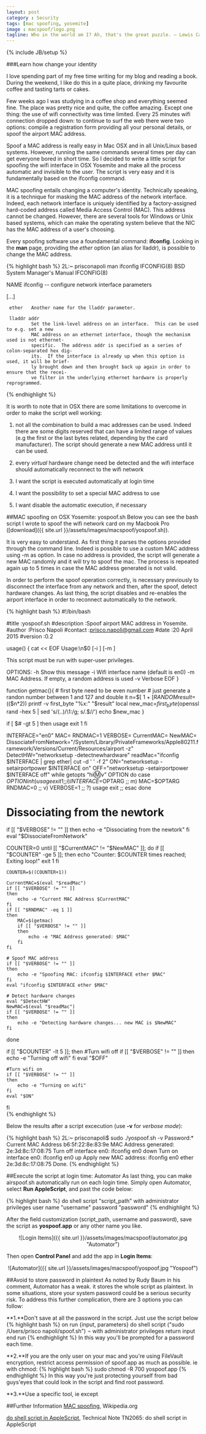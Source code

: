 ```yaml
---
layout: post
category : Security
tags: [mac spoofing, yosemite]
image : macspoof/logo.png
tagline: Who in the world am I? Ah, that's the great puzzle. ― Lewis Carroll, Alice in Wonderland
---
```

{% include JB/setup %}

###Learn how change your identity

<!--more-->

I love spending part of my free time writing for my blog and reading a book. During the weekend, I like do this in a quite place, drinking my favourite coffee and tasting tarts or cakes.

Few weeks ago I was studying in a coffee shop and everything seemed fine. The place was pretty nice and quite, the coffee amazing. Except one thing: the use of wifi connectivity was time limited. Every 25 minutes wifi connection dropped down: to continue to surf the web there were two options: compile a registration form providing all your personal details, or spoof the airport MAC address.

Spoof a MAC address is really easy in Mac OSX and in all Unix/Linux based systems. However, running the same commands several times per day can get everyone bored in short time. So I decided to write a little script for spoofing the wifi interface in OSX Yosemite and make all the process automatic and invisible to the user. The script is very easy and it is fundamentally based on the ifconfig command. 

MAC spoofing entails changing a computer's identity. Technically speaking, it is a technique for masking the MAC address of the network interface. Indeed, each network interface is uniquely identified by a factory-assigned hard-coded address called Media Access Control (MAC). This address cannot be changed. However, there are several tools for Windows or Unix based systems, which can make the operating system believe that the NIC has the MAC address of a user's choosing.


Every spoofing software use a foundamental command: **ifconfig**.
Looking in the **man** page, providing the *ether* option (an alias for lladdr), is possible to change the MAC address.


{% highlight bash %}
2L:~ prisconapoli man ifconfig
IFCONFIG(8)               BSD System Manager's Manual              IFCONFIG(8)

NAME
     ifconfig -- configure network interface parameters

[...]

     ether   Another name for the lladdr parameter.

     lladdr addr
             Set the link-level address on an interface.  This can be used to e.g. set a new
             MAC address on an ethernet interface, though the mechanism used is not ethernet-
             specific.  The address addr is specified as a series of colon-separated hex dig-
             its.  If the interface is already up when this option is used, it will be brief-
             ly brought down and then brought back up again in order to ensure that the recei-
             ve filter in the underlying ethernet hardware is properly reprogrammed.


{% endhighlight %}


It is worth to note that in OSX there are some limitations to overcome in order to make the script well working:

1. not all the combination to build a mac addresses can be used. Indeed there are some digits reserved that can have a limited range of values (e.g the first or the last bytes related, depending by the card manufacturer). The script should generate a new MAC address until it can be used.

2. every *virtual* hardware change need be detected and the wifi interface should automatically reconnect to the wifi network

3. I want the script is executed automatically at login time

4. I want the possibility to set a special MAC address to use

5. I want disable the automatic execution, if necessary


##MAC spoofing on OSX Yosemite: yospoof.sh
Below you can see the bash script I wrote to spoof the wifi network card on my Macbook Pro 
([download]({{ site.url }}/assets/images/macspoof/yospoof.sh)).

It is very easy to understand. As first thing it parses the options provided through the command line. Indeed is possible to use a custom MAC address using -m as option. In case no address is provided, the script will generate a new MAC randomly and it will try to spoof the mac. The process is repeated again up to 5 times in case the MAC address generated is not valid.

In order to perform the spoof operation correctly, is necessary previously to disconnect the interface from any network and then, after the spoof, detect hardware changes.
As last thing, the script disables and re-enables the airport interface in order to reconnect automatically to the network.

{% highlight bash %}
#!/bin/bash

#title                    :yospoof.sh
#description     :Spoof airport MAC address in Yosemite.
#author               :Prisco Napoli
#contact             :prisco.napoli@gmail.com
#date                   :20 April 2015
#version             :0.2

usage() {
cat << EOF
Usage:\n$0 [-i <wifi-interface>] [-m <mac-address>]

This script must be run with super-user privileges.

OPTIONS:
   -h      Show this message
   -i      Wifi interface name (default is en0)
   -m      MAC Address. If empty, a random address is used
   -v      Verbose
EOF
} 


function getmac(){
    # first byte need to be even number
    # just generate a randon number between 1 and 127 and double it
    n=$[ 1 + $[ RANDOM % 127 ]]
    result=$(($n*2))
    printf -v first_byte "%x:" "$result"
    local new_mac=$first_byte$(openssl rand -hex 5 | sed 's/\(..\)/\1:/g; s/.$//')
    echo $new_mac
}

if [ $# -gt 5 ]
then
    usage
    exit 1
fi

INTERFACE="en0"
MAC=
RNDMAC=1
VERBOSE=
CurrentMAC=
NewMAC=
DissociateFromNetwork="/System/Library/PrivateFrameworks/Apple80211.framework/Versions/Current/Resources/airport -z"
DetectHW="networksetup -detectnewhardware"
readMac="ifconfig $INTERFACE | grep ether| cut -d ' ' -f 2"
ON="networksetup -setairportpower $INTERFACE on"
OFF="networksetup -setairportpower $INTERFACE off"
while getopts “hi:m:v” OPTION
do
    case $OPTION in
         h)
             usage
             exit 1
             ;;
         i)
             INTERFACE=$OPTARG
             ;;
         m)
             MAC=$OPTARG
             RNDMAC=0
             ;;
         v)
             VERBOSE=1
             ;;
         ?)
             usage
             exit
             ;;
    esac
done

# Dissociating from the newtork
if [[ "$VERBOSE" != "" ]]
then
    echo -e "Dissociating from the newtork"
fi
eval "$DissociateFromNetwork"

COUNTER=0
until [[ "$CurrentMAC" != "$NewMAC" ]]; do
    if [[ "$COUNTER" -ge 5 ]]; then
       echo "Counter: $COUNTER times reached; Exiting loop!"
       exit 1
    fi

    COUNTER=$((COUNTER+1))

    CurrentMAC=$(eval "$readMac")
    if [[ "$VERBOSE" != "" ]]
    then
        echo -e "Current MAC Address $CurrentMAC"
    fi
    if [[ "$RNDMAC" -eq 1 ]]
    then
        MAC=$(getmac)
        if [[ "$VERBOSE" != "" ]]
        then
            echo -e "MAC Address generated: $MAC"
        fi
    fi

    # Spoof MAC address
    if [[ "$VERBOSE" != "" ]]
    then
        echo -e "Spoofing MAC: ifconfig $INTERFACE ether $MAC"
    fi
    eval "ifconfig $INTERFACE ether $MAC"

    # Detect hardware changes
    eval "$DetectHW"
    NewMAC=$(eval "$readMac")
    if [[ "$VERBOSE" != "" ]]
    then
        echo -e "Detecting hardware changes... new MAC is $NewMAC"
    fi
done

if [[ "$COUNTER" -lt 5 ]]; then
    #Turn wifi off
    if [[ "$VERBOSE" != "" ]]
    then
        echo -e "Turning off wifi"
    fi
    eval "$OFF"

    #Turn wifi on
    if [[ "$VERBOSE" != "" ]]
    then
        echo -e "Turning on wifi"
    fi
    eval "$ON"    
fi  
{% endhighlight %}



Below the results after a script excecution (use **-v** for *verbose mode*):

{% highlight bash %}
2L:~ prisconapoli$ sudo ./yospoof.sh -v
Password:*
Current MAC Address b6:5f:22:8e:83:9e
MAC Address generated: 2e:3d:8c:17:08:75
Turn off interface en0: ifconfig en0 down
Turn on interface en0: ifconfig en0 up
Apply new MAC address: ifconfig en0 ether 2e:3d:8c:17:08:75
Done.
{% endhighlight %}


##Execute the script at login time: Automator
As last thing, you can make airspoof.sh automatically run on each login time.
Simply open Automator, select **Run AppleScript**, and past the code below:

{% highlight bash %}
do shell script "script_path" with administrator privileges user name "username" password "password" 
{% endhighlight %}

After the field customization (script_path, username and password), save the script as **yospoof.app** or any other name you like.

<div style="text-align:center" markdown="1">
![Login Items]({{ site.url }}/assets/images/macspoof/automator.jpg "Automator")
</div>

Then open **Control Panel** and add the app in **Login Items**:

<div style="text-align:center" markdown="1">
![Automator]({{ site.url }}/assets/images/macspoof/yospoof.jpg "Yospoof")
</div>


##Avoid to store password in plaintext
As noted by Rudy Baum in his comment, Automator has a weak. it stores the whole script as plaintext. In some situations, store your system password could be a serious security risk.
To address this further complication, there are 3 options you can follow:

**1.**Don't save at all the password in the script. Just use the script below
{% highlight bash %}
on run {input, parameters}
    do shell script ("sudo /Users/prisco napoli/spoof.sh") ¬
        with administrator privileges
    return input
end run
{% endhighlight %}
In this way you'll be prompted for a password each time.

**2.**If you are the only user on your mac and you're using FileVault encryption, restrict access permission of spoof.app as much as possible. ie with chmod:
{% highlight bash %}
sudo chmod -R 700 yospoof.app
{% endhighlight %}
In this way you're just protecting yourself from bad guys'eyes that could look in the script and find root password.

**3.**Use a specific tool, ie except

##Further Information
[MAC spoofing](http://en.wikipedia.org/wiki/MAC_spoofing), Wikipedia.org

[do shell script in AppleScript](https://developer.apple.com/library/mac/technotes/tn2065/_index.html), Technical Note TN2065: do shell script in AppleScript

